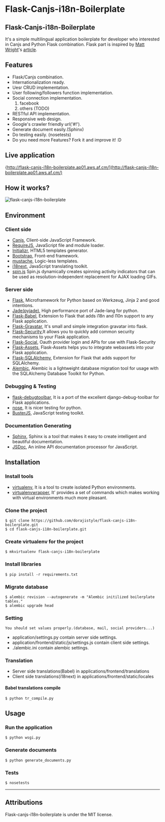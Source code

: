 # Flask-Canjs-i18n-Boilerplate

## Flask-Canjs-i18n-Boilerplate

It's a simple multilingual application boilerplate for developer who interested in Canjs and Python Flask combination.
Flask part is inspired by [Matt Wright](https://github.com/mattupstate)'s [article](http://mattupstate.com/python/2013/06/26/how-i-structure-my-flask-applications.html).


## Features
* Flask/Canjs combination.
* Internationalization ready.
* Uesr CRUD implementation.
* User following/followers function implementation.
* Social connection implementation.
    1. facebook
    2. others (TODO)
* RESTful API implementation.
* Responsive web design.
* Google's crawler friendly url('#!').
* Generate document easily.(Sphinx)
* Do testing easily. (nosetests)
* Do you need more Features? Fork it and improve it! :D


## Live application
{http://flask-canjs-i18n-boilerplate.ap01.aws.af.cm/](http://flask-canjs-i18n-boilerplate.ap01.aws.af.cm/)


## How it works?

![flask-canjs-i18n-boilerplate](https://f.cloud.github.com/assets/1202809/914493/b584032c-fe3b-11e2-83c0-05b83e8959ba.png)


## Environment

### Client side
* [Canjs](http://canjs.com/), Client-side JavaScript Framework.
* [RequireJS](http://requirejs.org/), JavaScript file and module loader.
* [Initializr](http://www.initializr.com/), HTML5 templates generator.
* [Bootstrap](http://twitter.github.io/bootstrap/), Front-end framework.
* [mustache](http://mustache.github.io/), Logic-less templates.
* [i18next](http://i18next.com/), JavaScript translating toolkit.
* [spin.js](http://fgnass.github.io/spin.js/) Spin.js dynamically creates spinning activity indicators that can be used as resolution-independent replacement for AJAX loading GIFs.

### Server side
* [Flask](http://flask.pocoo.org/), Microframework for Python based on Werkzeug, Jinja 2 and good intentions.
* [Jade(pyjade)](https://github.com/SyrusAkbary/pyjade), High performance port of Jade-lang for python.
* [Flask-Babel](http://pythonhosted.org/Flask-Babel/), Extension to Flask that adds i18n and l10n support to any Flask application.
* [Flask-Gravatar](https://pypi.python.org/pypi/Flask-Gravatar), It's small and simple integration gravatar into flask.
* [Flask-Security](http://pythonhosted.org/Flask-Security/),It allows you to quickly add common security mechanisms to your Flask application.
* [Flask-Social](http://pythonhosted.org/Flask-Social/), Oauth provider login and APIs for use with Flask-Security
* [Flask-Assets](http://elsdoerfer.name/docs/flask-assets/), Flask-Assets helps you to integrate webassets into your Flask application.
* [Flask-SQLAlchemy](http://pythonhosted.org/Flask-SQLAlchemy/), Extension for Flask that adds support for SQLAlchemy.
* [Alembic](http://alembic.readthedocs.org/en/latest/), Alembic is a lightweight database migration tool for usage with the SQLAlchemy Database Toolkit for Python.

### Debugging & Testing
* [flask-debugtoolbar](http://flask-debugtoolbar.readthedocs.org/en/latest/), It is a port of the excellent django-debug-toolbar for Flask applications.
* [nose](https://nose.readthedocs.org/en/latest/index.html), It is nicer testing for python.
* [BusterJS](http://docs.busterjs.org/en/latest/#), JavaScript testing toolkit.

### Documentation Generating
* [Sphinx](http://sphinx-doc.org/), Sphinx is a tool that makes it easy to create intelligent and beautiful documentation.
* [JSDoc](https://github.com/jsdoc3/jsdoc), An inline API documentation processor for JavaScript.


## Installation

### Install tools
* [virtualenv](https://python-guide.readthedocs.org/en/latest/dev/virtualenvs/#virtualenv), It is a tool to create isolated Python environments.
* [virtualenvwrapper](https://python-guide.readthedocs.org/en/latest/dev/virtualenvs/#virtualenvwrapper), It' provides a set of commands which makes working with virtual environments much more pleasant.

### Clone the project
    $ git clone https://github.com/dorajistyle/flask-canjs-i18n-boilerplate.git
    $ cd flask-canjs-i18n-boilerplate.git

### Create virtualenv for the project
    $ mkvirtualenv flask-canjs-i18n-boilerplate

### Install libraries
    $ pip install -r requirements.txt

### Migrate database
    $ alembic revision --autogenerate -m "Alembic initilized boilerplate tables."
    $ alembic upgrade head

### Setting

    You should set values properly.(database, mail, social providers...)

* application/settings.py contain server side settings.
* application/frontend/static/js/settings.js contain client side settings.
* ./alembic.ini contain alembic settings.

### Translation
* Server side translations(Babel) in applications/frontend/translations
* Client side translations(i18next) in applications/frontend/static/locales

#### Babel translations compile
    $ python tr_compile.py


## Usage

### Run the application
    $ python wsgi.py

### Generate documents
    $ python generate_documents.py

### Tests
    $ nosetests



________________________

## Attributions

Flask-canjs-i18n-boilerplate is under the MIT license.